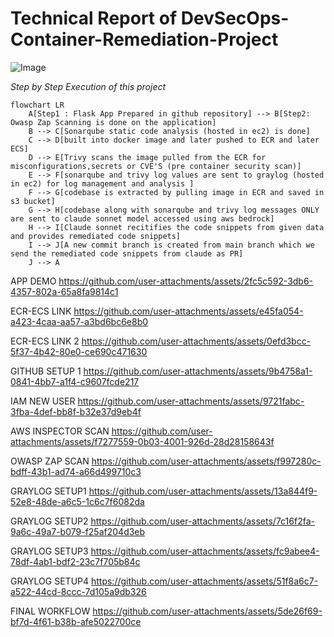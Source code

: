 # Technical Report of DevSecOps-Container-Remediation-Project

![Image](https://github.com/user-attachments/assets/1c710d42-89fe-4a69-9c3d-f6c39e547746)

*Step by Step Execution of this project*
```mermaid
flowchart LR
    A[Step1 : Flask App Prepared in github repository] --> B[Step2: Owasp Zap Scanning is done on the application]
    B --> C[Sonarqube static code analysis (hosted in ec2) is done]
    C --> D[built into docker image and later pushed to ECR and later ECS]
    D --> E[Trivy scans the image pulled from the ECR for misconfigurations,secrets or CVE'S (pre container security scan)]
    E --> F[sonarqube and trivy log values are sent to graylog (hosted in ec2) for log management and analysis ]
    F --> G[codebase is extracted by pulling image in ECR and saved in s3 bucket]
    G --> H[codebase along with sonarqube and trivy log messages ONLY are sent to claude sonnet model accessed using aws bedrock]
    H --> I[Claude sonnet recitifies the code snippets from given data and provides remediated code snippets]
    I --> J[A new commit branch is created from main branch which we send the remediated code snippets from claude as PR]
    J --> A
```




APP DEMO
https://github.com/user-attachments/assets/2fc5c592-3db6-4357-802a-65a8fa9814c1

ECR-ECS LINK
https://github.com/user-attachments/assets/e45fa054-a423-4caa-aa57-a3bd6bc6e8b0

ECR-ECS LINK 2
https://github.com/user-attachments/assets/0efd3bcc-5f37-4b42-80e0-ce690c471630

GITHUB SETUP 1
https://github.com/user-attachments/assets/9b4758a1-0841-4bb7-a1f4-c9607fcde217

IAM NEW USER
https://github.com/user-attachments/assets/9721fabc-3fba-4def-bb8f-b32e37d9eb4f

AWS INSPECTOR SCAN
https://github.com/user-attachments/assets/f7277559-0b03-4001-926d-28d28158643f

OWASP ZAP SCAN
https://github.com/user-attachments/assets/f997280c-bdff-43b1-ad74-a66d499710c3

GRAYLOG SETUP1 
https://github.com/user-attachments/assets/13a844f9-52e8-48de-a6c5-1c6c7f6082da

GRAYLOG SETUP2
https://github.com/user-attachments/assets/7c16f2fa-9a6c-49a7-b079-f25af204d3eb

GRAYLOG SETUP3
https://github.com/user-attachments/assets/fc9abee4-78df-4ab1-bdf2-23c7f705b84c

GRAYLOG SETUP4
https://github.com/user-attachments/assets/51f8a6c7-a522-44cd-8ccc-7d105a9db326

FINAL WORKFLOW
https://github.com/user-attachments/assets/5de26f69-bf7d-4f61-b38b-afe5022700ce
